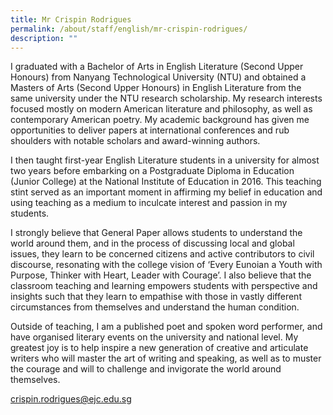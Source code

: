 ```yaml
---
title: Mr Crispin Rodrigues
permalink: /about/staff/english/mr-crispin-rodrigues/
description: ""
---
```


I graduated with a Bachelor of Arts in English Literature (Second Upper Honours) from Nanyang Technological University (NTU) and obtained a Masters of Arts (Second Upper Honours) in English Literature from the same university under the NTU research scholarship. My research interests focused mostly on modern American literature and philosophy, as well as contemporary American poetry. My academic background has given me opportunities to deliver papers at international conferences and rub shoulders with notable scholars and award-winning authors.

I then taught first-year English Literature students in a university for almost two years before embarking on a Postgraduate Diploma in Education (Junior College) at the National Institute of Education in 2016. This teaching stint served as an important moment in affirming my belief in education and using teaching as a medium to inculcate interest and passion in my students.

I strongly believe that General Paper allows students to understand the world around them, and in the process of discussing local and global issues, they learn to be concerned citizens and active contributors to civil discourse, resonating with the college vision of ‘Every Eunoian a Youth with Purpose, Thinker with Heart, Leader with Courage’. I also believe that the classroom teaching and learning empowers students with perspective and insights such that they learn to empathise with those in vastly different circumstances from themselves and understand the human condition.

Outside of teaching, I am a published poet and spoken word performer, and have organised literary events on the university and national level. My greatest joy is to help inspire a new generation of creative and articulate writers who will master the art of writing and speaking, as well as to muster the courage and will to challenge and invigorate the world around themselves.

[crispin.rodrigues@ejc.edu.sg](mailto:crispin.rodrigues@ejc.edu.sg)